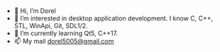 - 👋 Hi, I’m Dorel
- 👀 I’m interested in desktop application development. I know C, C++, STL, WinApi, Git, SDL1/2. 
- 🌱 I’m currently learning Qt5, C++17.
- 📫 My mail dorel5005@gmail.com

<!---
Dorelovich/Dorelovich is a ✨ special ✨ repository because its `README.md` (this file) appears on your GitHub profile.
You can click the Preview link to take a look at your changes.
--->
